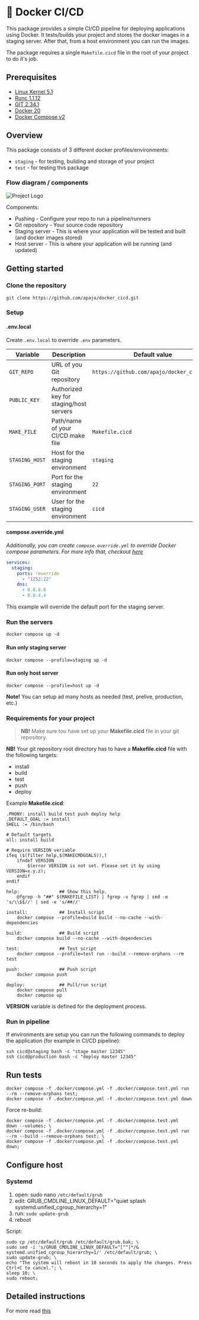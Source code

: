 # 🐳 Docker CI/CD

This package provides a simple CI/CD pipeline for deploying applications using Docker.
It tests/builds your project and stores the docker images in a staging server.
After that, from a host environment you can run the images.

The package requires a single `Makefile.cicd` file in the root of your project to do it's job.

## Prerequisites

- [Linux Kernel 5.1](https://kernel.org/)
- [Runc 1.1.12](https://github.com/opencontainers/runc)
- [GIT 2.34.1](https://git-scm.com/)
- [Docker 20](https://www.docker.com/)
- [Docker Compose v2](https://www.docker.com/)

## Overview

This package consists of 3 different docker profiles/environments:
* `staging` - for testing, building and storage of your project
* `test` - for testing this package

### Flow diagram / components

![Project Logo](./docs/pipeline.png)

Components:

* Pushing - Configure your repo to run a pipeline/runners
* Git repository - Your source code repository
* Staging server - This is where your application will be tested and built (and docker images stored)
* Host server - This is where your application will be running (and updated)

## Getting started

### Clone the repository

```shell
git clone https://github.com/apajo/docker_cicd.git
```

### Setup

#### .env.local

Create `.env.local` to override `.env` parameters.


| Variable           | Description                                   | Default value                              |
|--------------------|-----------------------------------------------|--------------------------------------------|
| `GIT_REPO`         | URL of you Git repository                     | `https://github.com/apajo/docker_cicd.git` |
| `PUBLIC_KEY`       | Authorized key for staging/host servers |                                            |
| `MAKE_FILE`        | Path/name of your CI/CD make file             | `Makefile.cicd`                            |
| `STAGING_HOST`     | Host for the staging environment              | `staging`                                  |
| `STAGING_PORT`     | Port for the staging environment              | `22`                                       |
| `STAGING_USER`     | User for the staging environment              | `cicd`                                     |



#### compose.override.yml

_Additionally, you can create `compose.override.yml` to override Docker compose parameters.
For more info that, checkout [here](https://docs.docker.com/compose/)_

```yml
services:
  staging:
    ports: !override
      - "1252:22"
    dns:
      - 8.8.8.8
      - 8.8.4.4
```

This example will override the default port for the staging server.

### Run the servers

```shell
docker compose up -d
```

#### Run only staging server

```shell
docker compose --profile=staging up -d
```

#### Run only host server

```shell
docker compose --profile=host up -d
```

__Note!__ You can setup ad many hosts as needed (test, prelive, production, etc.) 

### Requirements for your project

> __NB!__ Make sure tou have set up your __Makefile.cicd__ file in your git repository.

__NB!__ Your git repository root directory has to have a
__Makefile.cicd__ file with the following targets:
* install
* build
* test
* push
* deploy

Example __Makefile.cicd__:

```shell
.PHONY: install build test push deploy help
.DEFAULT_GOAL := install
SHELL := /bin/bash

# Default targets
all: install build

# Require VERSION veriable
ifeq ($(filter help,$(MAKECMDGOALS)),)
    ifndef VERSION
        $(error VERSION is not set. Please set it by using VERSION=x.y.z);
    endif
endif

help:               ## Show this help.
	@fgrep -h "##" $(MAKEFILE_LIST) | fgrep -v fgrep | sed -e 's/\\$$//' | sed -e 's/##//'

install:            ## Install script
	docker compose --profile=build build --no-cache --with-dependencies

build:              ## Build script
	docker compose build --no-cache --with-dependencies

test:               ## Test script
	docker compose --profile=test run --build --remove-orphans --rm test

push:               ## Push script
	docker compose push

deploy:             ## Pull/run script
	docker compose pull
	docker compose up

```

__VERSION__ variable is defined for the deployment process.


### Run in pipeline

If environments are setup you can run the following commands to deploy the application
(for example in CI/CD pipeline):

```shell
ssh cicd@staging bash -c "stage master 12345"
ssh cicd@production bash -c "deploy master 12345"
```

## Run tests

```shell
docker compose -f .docker/compose.yml -f .docker/compose.test.yml run --rm --remove-orphans test;
docker compose -f .docker/compose.yml -f .docker/compose.test.yml down
```

Force re-build:

```shell
docker compose -f .docker/compose.yml -f .docker/compose.test.yml  down --volumes; \
docker compose -f .docker/compose.yml -f .docker/compose.test.yml run  --rm --build --remove-orphans test; \
docker compose -f .docker/compose.yml -f .docker/compose.test.yml  down;
```

## Configure host

### Systemd

1) open: sudo nano `/etc/default/grub`
2) edit: GRUB_CMDLINE_LINUX_DEFAULT="quiet splash systemd.unified_cgroup_hierarchy=1"
3) run: `sudo update-grub`
4) reboot

Script:
```shell
sudo cp /etc/default/grub /etc/default/grub.bak; \
sudo sed -i 's/GRUB_CMDLINE_LINUX_DEFAULT="[^"]*/& systemd.unified_cgroup_hierarchy=1/' /etc/default/grub; \
sudo update-grub; \
echo "The system will reboot in 10 seconds to apply the changes. Press Ctrl+C to cancel."; \
sleep 10; \
sudo reboot;
```

## Detailed instructions

For more read [this](./.docker/README.md)

